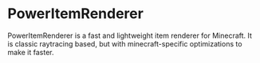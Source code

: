 # PowerItemRenderer  

PowerItemRenderer is a fast and lightweight item renderer for Minecraft.
It is classic raytracing based, but with minecraft-specific optimizations to make it faster.